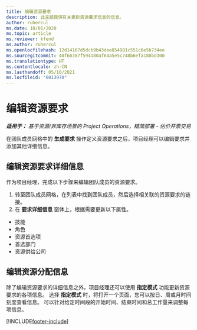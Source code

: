 ```yaml
---
title: 编辑资源要求
description: 此主题提供有关更新资源要求信息的信息。
author: ruhercul
ms.date: 10/01/2020
ms.topic: article
ms.reviewer: kfend
ms.author: ruhercul
ms.openlocfilehash: 12d14167d5dcb9b43dee854981c551c6e5b734ee
ms.sourcegitcommit: 40f68387f594180af64a5e5c748b6efa188bd300
ms.translationtype: HT
ms.contentlocale: zh-CN
ms.lasthandoff: 05/10/2021
ms.locfileid: "6013970"
---
```

# <a name="edit-a-resource-requirement"></a>编辑资源要求

_**适用于：** 基于资源/非库存场景的 Project Operations，精简部署 - 估价开票交易_

在团队成员网格中的 **生成要求** 操作定义资源要求之后，项目经理可以编辑要求并添加其他详细信息。

## <a name="edit-resource-requirement-details"></a>编辑资源要求详细信息

作为项目经理，完成以下步骤来编辑团队成员的资源要求。

1. 转至团队成员网格，在列表中找到团队成员，然后选择相关联的资源要求的链接。
2. 在 **要求详细信息** 窗体上，根据需要更新以下属性。

- 技能
- 角色
- 资源首选项
- 首选部门
- 资源供给公司

## <a name="edit-resource-assignment-contours"></a>编辑资源分配信息

除了编辑资源要求的详细信息之外，项目经理还可以使用 **指定模式** 功能更新资源要求的各项信息。 选择 **指定模式** 时，将打开一个页面，您可以按日、周或月时间刻度查看信息。 可以针对给定时间段的开始时间、结束时间和总工作量来调整每项信息。

[!INCLUDE[footer-include](../includes/footer-banner.md)]